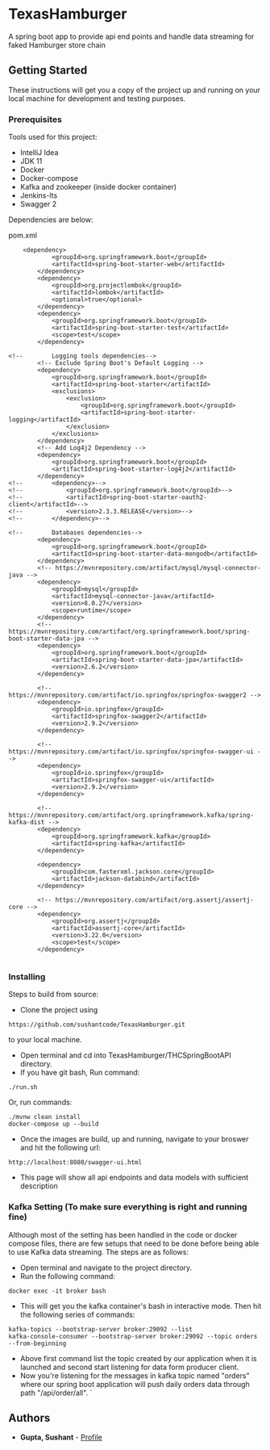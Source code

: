 # TexasHamburger
A spring boot app to provide api end points and handle data streaming for faked Hamburger store chain


## Getting Started

These instructions will get you a copy of the project up and running on your local machine for development and testing purposes.

### Prerequisites

Tools used for this project:

- IntelliJ Idea
- JDK 11
- Docker
- Docker-compose
- Kafka and zookeeper (inside docker container)
- Jenkins-lts
- Swagger 2

Dependencies are below:

pom.xml
```
    <dependency>
			<groupId>org.springframework.boot</groupId>
			<artifactId>spring-boot-starter-web</artifactId>
		</dependency>
		<dependency>
			<groupId>org.projectlombok</groupId>
			<artifactId>lombok</artifactId>
			<optional>true</optional>
		</dependency>
		<dependency>
			<groupId>org.springframework.boot</groupId>
			<artifactId>spring-boot-starter-test</artifactId>
			<scope>test</scope>
		</dependency>

<!--		Logging tools dependencies-->
		<!-- Exclude Spring Boot's Default Logging -->
		<dependency>
			<groupId>org.springframework.boot</groupId>
			<artifactId>spring-boot-starter</artifactId>
			<exclusions>
				<exclusion>
					<groupId>org.springframework.boot</groupId>
					<artifactId>spring-boot-starter-logging</artifactId>
				</exclusion>
			</exclusions>
		</dependency>
		<!-- Add Log4j2 Dependency -->
		<dependency>
			<groupId>org.springframework.boot</groupId>
			<artifactId>spring-boot-starter-log4j2</artifactId>
		</dependency>
<!--		<dependency>-->
<!--			<groupId>org.springframework.boot</groupId>-->
<!--			<artifactId>spring-boot-starter-oauth2-client</artifactId>-->
<!--			<version>2.3.3.RELEASE</version>-->
<!--		</dependency>-->

<!--		Databases dependencies-->
		<dependency>
			<groupId>org.springframework.boot</groupId>
			<artifactId>spring-boot-starter-data-mongodb</artifactId>
		</dependency>
		<!-- https://mvnrepository.com/artifact/mysql/mysql-connector-java -->
		<dependency>
			<groupId>mysql</groupId>
			<artifactId>mysql-connector-java</artifactId>
			<version>8.0.27</version>
			<scope>runtime</scope>
		</dependency>
		<!-- https://mvnrepository.com/artifact/org.springframework.boot/spring-boot-starter-data-jpa -->
		<dependency>
			<groupId>org.springframework.boot</groupId>
			<artifactId>spring-boot-starter-data-jpa</artifactId>
			<version>2.6.2</version>
		</dependency>

		<!-- https://mvnrepository.com/artifact/io.springfox/springfox-swagger2 -->
		<dependency>
			<groupId>io.springfox</groupId>
			<artifactId>springfox-swagger2</artifactId>
			<version>2.9.2</version>
		</dependency>

		<!-- https://mvnrepository.com/artifact/io.springfox/springfox-swagger-ui -->
		<dependency>
			<groupId>io.springfox</groupId>
			<artifactId>springfox-swagger-ui</artifactId>
			<version>2.9.2</version>
		</dependency>

		<!-- https://mvnrepository.com/artifact/org.springframework.kafka/spring-kafka-dist -->
		<dependency>
			<groupId>org.springframework.kafka</groupId>
			<artifactId>spring-kafka</artifactId>
		</dependency>

		<dependency>
			<groupId>com.fasterxml.jackson.core</groupId>
			<artifactId>jackson-databind</artifactId>
		</dependency>

		<!-- https://mvnrepository.com/artifact/org.assertj/assertj-core -->
		<dependency>
			<groupId>org.assertj</groupId>
			<artifactId>assertj-core</artifactId>
			<version>3.22.0</version>
			<scope>test</scope>
		</dependency>
    
```


### Installing

Steps to build from source:
- Clone the project using
```
https://github.com/sushantcode/TexasHamburger.git 
```
to your local machine.
- Open terminal and cd into TexasHamburger/THCSpringBootAPI directory.
- If you have git bash, Run command:
```
./run.sh
```
Or, run commands:
```
./mvnw clean install
docker-compose up --build
```
- Once the images are build, up and running, navigate to your broswer and hit the following url:
```
http://localhost:8080/swagger-ui.html
```
- This page will show all api endpoints and data models with sufficient description



### Kafka Setting (To make sure everything is right and running fine)
Although most of the setting has been handled in the code or docker compose files, there are few setups that need to be done before being able to use Kafka data streaming. The steps are as follows:
- Open terminal and navigate to the project directory.
- Run the following command:
```
docker exec -it broker bash
```
- This will get you the kafka container's bash in interactive mode. Then hit the following series of commands:
```
kafka-topics --bootstrap-server broker:29092 --list
kafka-console-consumer --bootstrap-server broker:29092 --topic orders --from-beginning
```
- Above first command list the topic created by our application when it is launched and second start listening for data form producer client.
- Now you're listening for the messages in kafka topic named "orders" where our spring boot application will push daily orders data through path "/api/order/all".
`


## Authors

* **Gupta, Sushant** - [Profile](https://github.com/sushantcode)


